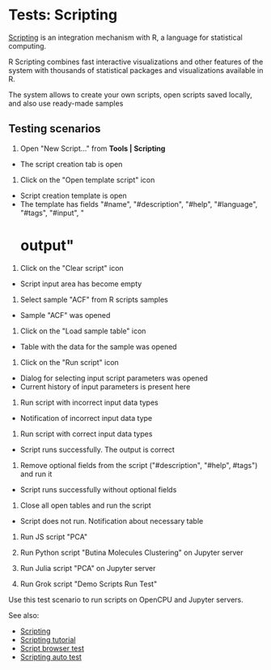<!-- TITLE: Tests: Scripting -->
<!-- SUBTITLE: -->

# Tests: Scripting

[Scripting](scripting.md) is an integration mechanism with R, a language for statistical computing.

R Scripting combines fast interactive visualizations and other features of the system with thousands of statistical
packages and visualizations available in R.

The system allows to create your own scripts, open scripts saved locally, and also use ready-made samples

## Testing scenarios

1. Open "New Script..." from **Tools | Scripting**

* The script creation tab is open

1. Click on the "Open template script" icon

* Script creation template is open
* The template has fields "#name", "#description", "#help", "#language", "#tags", "#input", "
  # output"

1. Click on the "Clear script" icon

* Script input area has become empty

1. Select sample "ACF" from R scripts samples

* Sample "ACF" was opened

1. Click on the "Load sample table" icon

* Table with the data for the sample was opened

1. Click on the "Run script" icon

* Dialog for selecting input script parameters was opened
* Current history of input parameters is present here

1. Run script with incorrect input data types

* Notification of incorrect input data type

1. Run script with correct input data types

* Script runs successfully. The output is correct

1. Remove optional fields from the script ("#description", "#help", #tags") and run it

* Script runs successfully without optional fields

1. Close all open tables and run the script

* Script does not run. Notification about necessary table

1. Run JS script "PCA"

1. Run Python script "Butina Molecules Clustering" on Jupyter server

1. Run Julia script "PCA" on Jupyter server

1. Run Grok script "Demo Scripts Run Test"

Use this test scenario to run scripts on OpenCPU and Jupyter servers.

See also:

* [Scripting](scripting.md)
* [Scripting tutorial](../_internal/tutorials/scripting.md)
* [Script browser test](../overview/script-browser-test.md)
* [Scripting auto test](scripting-test.side)